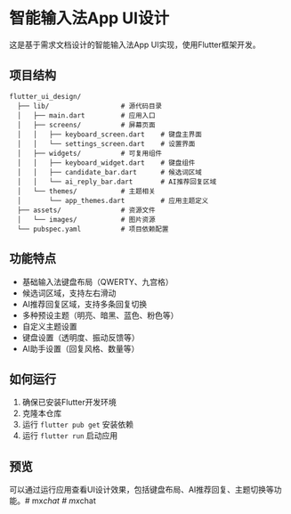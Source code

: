 # 智能输入法App UI设计

这是基于需求文档设计的智能输入法App UI实现，使用Flutter框架开发。

## 项目结构

```
flutter_ui_design/
  ├── lib/                  # 源代码目录
  │   ├── main.dart         # 应用入口
  │   ├── screens/          # 屏幕页面
  │   │   ├── keyboard_screen.dart    # 键盘主界面
  │   │   └── settings_screen.dart    # 设置界面
  │   ├── widgets/          # 可复用组件
  │   │   ├── keyboard_widget.dart    # 键盘组件
  │   │   ├── candidate_bar.dart      # 候选词区域
  │   │   └── ai_reply_bar.dart       # AI推荐回复区域
  │   └── themes/           # 主题相关
  │       └── app_themes.dart         # 应用主题定义
  ├── assets/               # 资源文件
  │   └── images/           # 图片资源
  └── pubspec.yaml          # 项目依赖配置
```

## 功能特点

- 基础输入法键盘布局（QWERTY、九宫格）
- 候选词区域，支持左右滑动
- AI推荐回复区域，支持多条回复切换
- 多种预设主题（明亮、暗黑、蓝色、粉色等）
- 自定义主题设置
- 键盘设置（透明度、振动反馈等）
- AI助手设置（回复风格、数量等）

## 如何运行

1. 确保已安装Flutter开发环境
2. 克隆本仓库
3. 运行 `flutter pub get` 安装依赖
4. 运行 `flutter run` 启动应用

## 预览

可以通过运行应用查看UI设计效果，包括键盘布局、AI推荐回复、主题切换等功能。#   m x _ c h a t  
 #   m x _ c h a t  
 